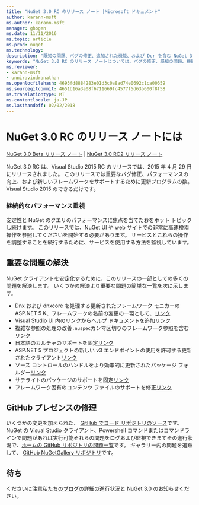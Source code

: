 ```yaml
---
title: "NuGet 3.0 RC のリリース ノート |Microsoft ドキュメント"
author: karann-msft
ms.author: karann-msft
manager: ghogen
ms.date: 11/11/2016
ms.topic: article
ms.prod: nuget
ms.technology: 
description: "既知の問題、バグの修正、追加された機能、および Dcr を含む NuGet 3.0 RC のリリース ノートします。"
keywords: "NuGet 3.0 RC のリリース ノートについては、バグの修正、既知の問題、機能、Dcr を追加します。"
ms.reviewer:
- karann-msft
- unniravindranathan
ms.openlocfilehash: 4693fd8884283e01d3c0a8ad74e0692c1ca00659
ms.sourcegitcommit: 4651b16a3a08f6711669fc4577f5d63b600f8f58
ms.translationtype: MT
ms.contentlocale: ja-JP
ms.lasthandoff: 02/02/2018
---
```

# <a name="nuget-30-rc-release-notes"></a>NuGet 3.0 RC のリリース ノートには

[NuGet 3.0 Beta リリース ノート](../release-notes/nuget-3.0-beta.md) | [NuGet 3.0 RC2 リリース ノート](../release-notes/nuget-3.0-RC2.md)

NuGet 3.0 RC は、Visual Studio 2015 RC のリリースでは、2015 年 4 月 29 日にリリースされました。 このリリースでは重要なバグ修正、パフォーマンスの向上、および新しいフレームワークをサポートするために更新プログラムの数。  Visual Studio 2015 のできるだけです。

### <a name="continued-focus-on-performance"></a>継続的なパフォーマンス重視

安定性と NuGet のクエリのパフォーマンスに焦点を当てたおをホット トピックし続けます。  このリリースでは、NuGet UI や web サイトでの非常に高速検索操作を参照してくださいを開始する必要があります。  サービスとこれらの操作を調整することを続行するために、サービスを使用する方法を監視しています。

## <a name="significant-issues-resolved"></a>重要な問題の解決

NuGet クライアントを安定化するために、このリリースの一部としての多くの問題を解決します。  いくつかの解決より重要な問題の簡単な一覧を次に示します。

* Dnx および dnxcore を処理する更新されたフレームワーク モニカーの ASP.NET 5 K、フレームワークの名前の変更の一環として、[リンク](https://github.com/NuGet/Home/issues/215)
* Visual Studio UI 内のリンクからヘルプ ドキュメントを追加[リンク](https://github.com/NuGet/Home/issues/232)
* 複雑な参照の処理の改善`.nuspec`カンマ区切りのフレームワーク参照を含む[リンク](https://github.com/NuGet/Home/issues/276)
* 日本語のカルチャのサポートを固定[リンク](https://github.com/NuGet/Home/issues/253)
* ASP.NET 5 プロジェクトの新しい v3 エンドポイントの使用を許可する更新されたクライアント[リンク](https://github.com/NuGet/Home/issues/219)
* ソース コントロールのハンドルをより効率的に更新されたパッケージ フォルダー[リンク](https://github.com/NuGet/Home/issues/56)
* サテライトのパッケージのサポートを固定[リンク](https://github.com/NuGet/Home/issues/17)
* フレームワーク固有のコンテンツ ファイルのサポートを修正[リンク](https://github.com/NuGet/Home/issues/18)

## <a name="github-presence-overhaul"></a>GitHub プレゼンスの修理

いくつかの変更を加えられた、 [GitHub でコード リポジトリのソース](http://github.com/nuget/home)です。  NuGet の Visual Studio クライアント、Powershell コマンドまたはコマンドラインで問題があれば実行可能それらの問題をログおよび監視できますその進行状況で、[ホームの GitHub リポジトリの問題一覧](http://github.com/nuget/home/issues)です。  ギャラリー内の問題を追跡して、 [GitHub NuGetGallery リポジトリ](http://github.com/nuget/NuGetGallery/issues)です。


## <a name="stay-tuned"></a>待ち

くださいに注意[私たちのブログ](http://blog.nuget.org)の詳細の進行状況と NuGet 3.0 のお知らせください。